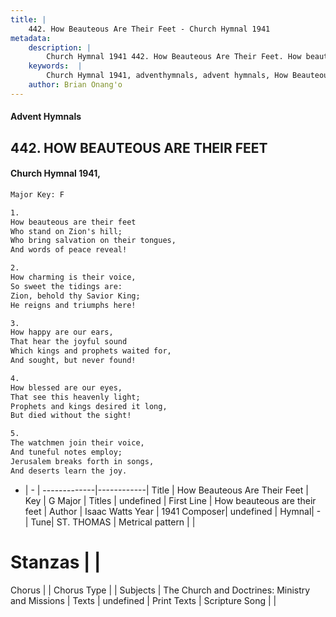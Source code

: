 ```yaml
---
title: |
    442. How Beauteous Are Their Feet - Church Hymnal 1941
metadata:
    description: |
        Church Hymnal 1941 442. How Beauteous Are Their Feet. How beauteous are their feet Who stand on Zion's hill; Who bring salvation on their tongues, And words of peace reveal! 
    keywords:  |
        Church Hymnal 1941, adventhymnals, advent hymnals, How Beauteous Are Their Feet, How beauteous are their feet. 
    author: Brian Onang'o
---
```


#### Advent Hymnals
## 442. HOW BEAUTEOUS ARE THEIR FEET
####  Church Hymnal 1941,

```txt
Major Key: F

1.
How beauteous are their feet
Who stand on Zion's hill;
Who bring salvation on their tongues,
And words of peace reveal!

2.
How charming is their voice,
So sweet the tidings are:
Zion, behold thy Savior King;
He reigns and triumphs here!

3.
How happy are our ears,
That hear the joyful sound
Which kings and prophets waited for,
And sought, but never found!

4.
How blessed are our eyes,
That see this heavenly light;
Prophets and kings desired it long,
But died without the sight!

5.
The watchmen join their voice,
And tuneful notes employ;
Jerusalem breaks forth in songs,
And deserts learn the joy.

```

- |   -  |
-------------|------------|
Title | How Beauteous Are Their Feet |
Key | G Major |
Titles | undefined |
First Line | How beauteous are their feet |
Author | Isaac Watts 
Year | 1941
Composer| undefined |
Hymnal|  - |
Tune| ST. THOMAS |
Metrical pattern | |
# Stanzas |  |
Chorus |  |
Chorus Type |  |
Subjects | The Church and Doctrines: Ministry and Missions |
Texts | undefined |
Print Texts | 
Scripture Song |  |
    
